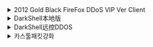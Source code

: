 <details>
  <summary>2012 Gold Black FireFox DDoS VIP Ver Client</summary>
  <img src="https://github.com/user-attachments/assets/0e0b3d1b-5fd2-4042-a6df-9a3302783d63" alt="1" />
</details>

<details>
  <summary>DarkShell本地版</summary>
  <img src="https://github.com/user-attachments/assets/d3531c93-0c76-4a20-b5c6-8ee87d41584b" alt="1" />
</details>

<details>
  <summary>DarkShell远控DDOS</summary>
  <img src="https://github.com/user-attachments/assets/6f3dd79c-28d0-488b-8c17-dc323b0c1bd2" alt="1" />
</details>

<details>
  <summary>카스툴패킷강화</summary>
  <img src="https://github.com/user-attachments/assets/7e26aaf1-9a34-4a67-9187-473a9426e844" alt="1" />
</details>
